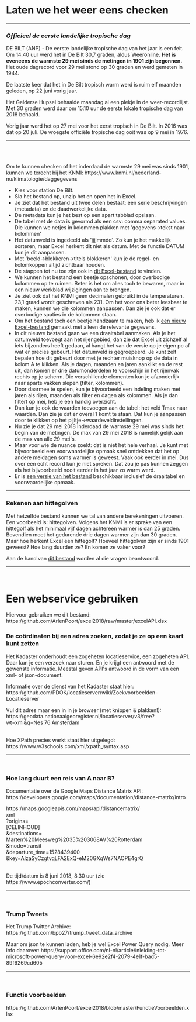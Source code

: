 
<h1>Laten we het weer eens checken</h1>
<hr>
<h3><i>Officieel de eerste landelijke tropische dag</i></h3>
<p>DE BILT (ANP) - De eerste landelijke tropische dag van het jaar is een feit. Om 14.40 uur werd het in De Bilt 30,7 graden, aldus Weeronline. <b>Het is eveneens de warmste 29 mei sinds de metingen in 1901 zijn begonnen.</b> Het oude dagrecord voor 29 mei stond op 30 graden en werd gemeten in 1944.
<p>De laatste keer dat het in De Bilt tropisch warm werd is ruim elf maanden geleden, op 22 juni vorig jaar.
<p>Het Gelderse Hupsel behaalde maandag al een plekje in de weer-recordlijst. Met 30 graden werd daar om 15.10 uur de eerste lokale tropische dag van 2018 behaald.
<p>Vorig jaar werd het op 27 mei voor het eerst tropisch in De Bilt. In 2016 was dat op 20 juli. De vroegste officiële tropische dag ooit was op 9 mei in 1976. 
<hr>
<br><br>
<p>Om te kunnen checken of het inderdaad de warmste 29 mei was sinds 1901, kunnen we terecht bij het KNMI: https://www.knmi.nl/nederland-nu/klimatologie/daggegevens
<br>
<ul>
  <li>Kies voor station De Bilt.
  <li>Sla het bestand op, unzip het en open het in Excel.
  <li>Je ziet dat het bestand uit twee delen bestaat: een serie beschrijvingen (metadata) en de daadwerkelijke data.
  <li>De metadata kun je het best op een apart tabblad opslaan.
  <li>De tabel met de data is gevormd als een csv: comma separated values. Die kunnen we netjes in kolommen plakken met 'gegevens->tekst naar kolommen'
  <li>Het datumveld is ingedeeld als 'jjjjmmdd'. Zo kun je het makkelijk sorteren, maar Excel herkent dit niet als datum. Met de functie DATUM kun je dit aanpassen.
  <li>Met 'beeld->blokkeren->titels blokkeren' kun je de regel- en kolomkoppen altijd zichtbaar houden.
  <li>De stappen tot nu toe zijn ook in <A HREF="https://github.com/ArlenPoort/excel2018/raw/master/KNMI002.xlsx">dit Excel-bestand</A> te vinden.
  <li>We kunnen het bestand een beetje opschonen, door overbodige kolommen op te ruimen. Beter is het om alles toch te bewaren, maar in een nieuw werkblad wijzigingen aan te brengen.
  <li>Je ziet ook dat het KNMI geen decimalen gebruikt in de temperaturen. 23,1 graad wordt geschreven als 231. Om het voor ons beter leesbaar te maken, kunnen we die kolommen aanpassen. Dan zie je ook dat er overbodige spaties in de kolommen staan.
  <li>Om het bestand toch een beetje handzaam te maken, heb ik <A HREF="https://github.com/ArlenPoort/excel2018/raw/master/KNMI003.xlsx">een nieuw Excel-bestand</A> gemaakt met alleen de relevante gegevens. 
  <li>In dit nieuwe bestand gaan we een draaitabel aanmaken. Als je het datumveld toevoegt aan het rijengebied, dan zie dat Excel uit zichzelf al iets bijzonders heeft gedaan, al hangt het van de versie op je eigen pc af wat er precies gebeurt. Het datumveld is gegroepeerd. Je kunt zelf bepalen hoe dit gebeurt door met je rechter muisknop op de data in kolom A te klikken. Als je dagen, maanden en jaren aanklikt en de rest uit, dan komen er drie datumonderdelen te voorschijn in het rijenvak rechts op je scherm. Die verschillende elementen kun je afzonderlijk naar aparte vakken slepen (filter, kolommen).
  <li>Door daarmee te spelen, kun je bijvoorbeeld een indeling maken met jaren als rijen, maanden als filter en dagen als kolommen. Als je dan filtert op mei, heb je een handig overzicht.
  <li>Dan kun je ook de waarden toevoegen aan de tabel: het veld Tmax naar waarden. Dan zie je dat er overal 1 komt te staan. Dat kun je aanpassen door te klikken op het pijltje->waardeveldinstellingen.
  <li>Nu zie je dat 29 mei 2018 inderdaad de warmste 29 mei was sinds het begin van de metingen. De max van 29 mei 2018 is namelijk gelijk aan de max van alle 29 mei's.
  <li>Maar voor wie de nuance zoekt: dat is niet het hele verhaal. Je kunt met bijvoorbeeld een voorwaardelijke opmaak snel ontdekken dat het op andere meidagen soms warmer is geweest. Vaak ook eerder in mei. Dus over een echt record kun je niet spreken. Dat zou je pas kunnen zeggen als het bijvoorbeeld nooit eerder in het jaar zo warm werd.
  <li>Er is <A HREF="https://github.com/ArlenPoort/excel2018/raw/master/KNMI004.xlsx">een versie van het bestand</A> beschikbaar inclusief de draaitabel en voorwaardelijke opmaak.
</ul>
<hr>
<h3>Rekenen aan hittegolven</h3>
<p>Met hetzelfde bestand kunnen we tal van andere berekeningen uitvoeren. Een voorbeeld is: hittegolven. Volgens het KNMI is er sprake van een hittegolf als het minimaal vijf dagen achtereen warmer is dan 25 graden. Bovendien moet het gedurende drie dagen warmer zijn dan 30 graden. Maar hoe herkent Excel een hittegolf? Hoeveel hittegolven zijn er sinds 1901 geweest? Hoe lang duurden ze? En komen ze vaker voor?
<p>Aan de hand van <A HREF="https://github.com/ArlenPoort/excel2018/raw/master/KNMI005.xlsx">dit bestand</A> worden al die vragen beantwoord.
<hr>
<br>
<h1>Een webservice gebruiken</h1>
Hiervoor gebruiken we dit bestand: https://github.com/ArlenPoort/excel2018/raw/master/excelAPI.xlsx
<br>

<h3>De coördinaten bij een adres zoeken, zodat je ze op een kaart kunt zetten</h3>
<p>Het Kadaster onderhoudt een zogeheten locatieservice, een zogeheten API. Daar kun je een verzoek naar sturen. En je krijgt een antwoord met de gewenste informatie. Meestal geven API's antwoord in de vorm van een xml- of json-document.
<p>Informatie over de dienst van het Kadaster staat hier: https://github.com/PDOK/locatieserver/wiki/Zoekvoorbeelden-Locatieserver
<p>Vul dit adres maar een in in je browser (met knippen & plakken!): ht<i></i>tps://geodata.nationaalgeoregister.nl/locatieserver/v3/free?wt=xml&q=Nes 76 Amsterdam
<br><br>

<p>Hoe XPath precies werkt staat hier uitgelegd: 
<br>https://www.w3schools.com/xml/xpath_syntax.asp
<hr>
<br>
<h3>Hoe lang duurt een reis van A naar B?</h3>
<p>Documentatie over de Google Maps Distance Matrix API:
<br>https://developers.google.com/maps/documentation/distance-matrix/intro
<br>

<p>ht<i></i>tps://maps.googleapis.com/maps/api/distancematrix/
<br>xml
<br>?origins=
<br>[CELINHOUD]
<br>&destinations=
<br>Marten%20Meesweg%2035%203068AV%20Rotterdam
<br>&mode=transit
<br>&departure_time=1528439400
<br>&key=AIzaSyCzgtvqLFA2ExQ-eM20GXqWs7NAOPE4grQ
<br><br>
<p>De tijd/datum is 8 juni 2018, 8.30 uur (zie https://www.epochconverter.com/)

<hr>
<br>
<h3>Trump Tweets</h3>
<p>Het Trump Twitter Archive: https://github.com/bpb27/trump_tweet_data_archive
<p>Maar om json te kunnen laden, heb je wel Excel Power Query nodig. Meer info daarover: https://support.office.com/nl-nl/article/inleiding-tot-microsoft-power-query-voor-excel-6e92e2f4-2079-4e1f-bad5-89f6269cd605
<hr>
<br>
<h3>Functie voorbeelden</h3>
<p>https://github.com/ArlenPoort/excel2018/blob/master/FunctieVoorbeelden.xlsx
  
